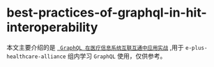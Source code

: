 # best-practices-of-graphql-in-hit-interoperability
本文主要介绍的是 [` GraphQL 在医疗信息系统互联互通中应用实战`](https://wanghaisheng.gitbooks.io/best-practices-of-graphql-in-hit-interoperability/content  ) ,用于 `e-plus-healthcare-alliance` 组内学习 `GraphQL` 使用，仅供参考。
